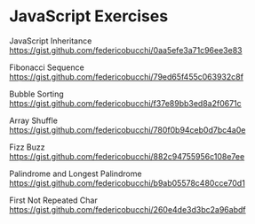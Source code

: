 JavaScript Exercises
=====

JavaScript Inheritance  
https://gist.github.com/federicobucchi/0aa5efe3a71c96ee3e83

Fibonacci Sequence  
https://gist.github.com/federicobucchi/79ed65f455c063932c8f

Bubble Sorting  
https://gist.github.com/federicobucchi/f37e89bb3ed8a2f0671c

Array Shuffle  
https://gist.github.com/federicobucchi/780f0b94ceb0d7bc4a0e

Fizz Buzz  
https://gist.github.com/federicobucchi/882c94755956c108e7ee

Palindrome and Longest Palindrome  
https://gist.github.com/federicobucchi/b9ab05578c480cce70d1

First Not Repeated Char  
https://gist.github.com/federicobucchi/260e4de3d3bc2a96abdf
